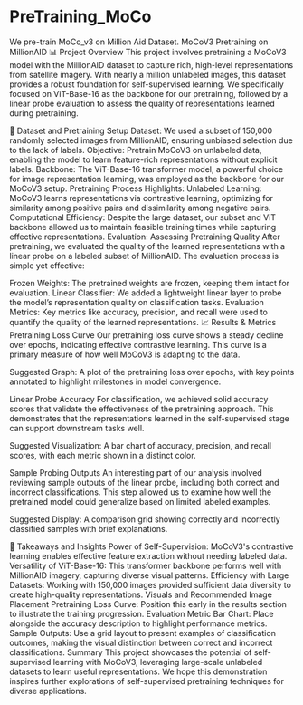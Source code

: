 # PreTraining_MoCo
We pre-train MoCo_v3 on Million Aid Dataset.
MoCoV3 Pretraining on MillionAID 📊
Project Overview
This project involves pretraining a MoCoV3 model with the MillionAID dataset to capture rich, high-level representations from satellite imagery. With nearly a million unlabeled images, this dataset provides a robust foundation for self-supervised learning. We specifically focused on ViT-Base-16 as the backbone for our pretraining, followed by a linear probe evaluation to assess the quality of representations learned during pretraining.

📂 Dataset and Pretraining Setup
Dataset: We used a subset of 150,000 randomly selected images from MillionAID, ensuring unbiased selection due to the lack of labels.
Objective: Pretrain MoCoV3 on unlabeled data, enabling the model to learn feature-rich representations without explicit labels.
Backbone: The ViT-Base-16 transformer model, a powerful choice for image representation learning, was employed as the backbone for our MoCoV3 setup.
Pretraining Process Highlights:
Unlabeled Learning: MoCoV3 learns representations via contrastive learning, optimizing for similarity among positive pairs and dissimilarity among negative pairs.
Computational Efficiency: Despite the large dataset, our subset and ViT backbone allowed us to maintain feasible training times while capturing effective representations.
Evaluation: Assessing Pretraining Quality
After pretraining, we evaluated the quality of the learned representations with a linear probe on a labeled subset of MillionAID. The evaluation process is simple yet effective:

Frozen Weights: The pretrained weights are frozen, keeping them intact for evaluation.
Linear Classifier: We added a lightweight linear layer to probe the model’s representation quality on classification tasks.
Evaluation Metrics: Key metrics like accuracy, precision, and recall were used to quantify the quality of the learned representations.
📈 Results & Metrics
Pretraining Loss Curve
Our pretraining loss curve shows a steady decline over epochs, indicating effective contrastive learning. This curve is a primary measure of how well MoCoV3 is adapting to the data.

Suggested Graph: A plot of the pretraining loss over epochs, with key points annotated to highlight milestones in model convergence.

Linear Probe Accuracy
For classification, we achieved solid accuracy scores that validate the effectiveness of the pretraining approach. This demonstrates that the representations learned in the self-supervised stage can support downstream tasks well.

Suggested Visualization: A bar chart of accuracy, precision, and recall scores, with each metric shown in a distinct color.

Sample Probing Outputs
An interesting part of our analysis involved reviewing sample outputs of the linear probe, including both correct and incorrect classifications. This step allowed us to examine how well the pretrained model could generalize based on limited labeled examples.

Suggested Display: A comparison grid showing correctly and incorrectly classified samples with brief explanations.

📌 Takeaways and Insights
Power of Self-Supervision: MoCoV3's contrastive learning enables effective feature extraction without needing labeled data.
Versatility of ViT-Base-16: This transformer backbone performs well with MillionAID imagery, capturing diverse visual patterns.
Efficiency with Large Datasets: Working with 150,000 images provided sufficient data diversity to create high-quality representations.
Visuals and Recommended Image Placement
Pretraining Loss Curve: Position this early in the results section to illustrate the training progression.
Evaluation Metric Bar Chart: Place alongside the accuracy description to highlight performance metrics.
Sample Outputs: Use a grid layout to present examples of classification outcomes, making the visual distinction between correct and incorrect classifications.
Summary
This project showcases the potential of self-supervised learning with MoCoV3, leveraging large-scale unlabeled datasets to learn useful representations. We hope this demonstration inspires further explorations of self-supervised pretraining techniques for diverse applications.




